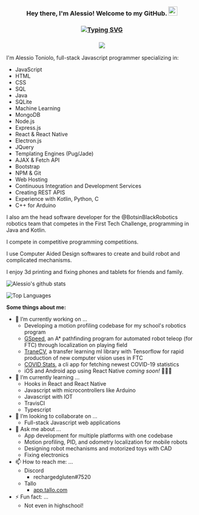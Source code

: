 <h3 align="center">
  Hey there, I'm Alessio! Welcome to my GitHub.
  <img src="https://media.giphy.com/media/hvRJCLFzcasrR4ia7z/giphy.gif" width="24">
</h3>

<h3 align="center">
<a href="https://git.io/typing-svg"><img src="https://readme-typing-svg.herokuapp.com?duration=4200&color=AE2138&background=C2C0BF&center=true&vCenter=true&lines=Full-stack+Web+Developer;Passionate+High-school+Student+;Life+Scout;Robotics+Team+Captain;Specialization+in+CAD;Email+me%3A+atoniolo76%40gmail.com" alt="Typing SVG" /></a>
</h3>

<h3 align="center">
<img src="https://komarev.com/ghpvc/?username=AlessioToniolo&style=flat-square&color=4287f5">
</h3>

I'm Alessio Toniolo, full-stack Javascript programmer specializing in:
* JavaScript
* HTML
* CSS
* SQL
* Java
* SQLite
* Machine Learning
* MongoDB
* Node.js
* Express.js
* React & React Native
* Electron.js
* JQuery
* Templating Engines (Pug/Jade)
* AJAX & Fetch API
* Bootstrap
* NPM & Git
* Web Hosting
* Continuous Integration and Development Services
* Creating REST APIS
* Experience with Kotlin, Python, C
* C++ for Arduino



I also am the head software developer for the @BotsinBlackRobotics robotics team that competes in the First Tech Challenge, programming
in Java and Kotlin. 

I compete in competitive programming competitions. 

I use Computer Aided Design softwares to create and build robot and complicated mechanisms.

I enjoy 3d printing and fixing phones and tablets for friends and family.

![Alessio's github stats](https://github-readme-stats.vercel.app/api?username=AlessioToniolo)

![Top Languages](https://github-readme-stats.vercel.app/api/top-langs/?username=AlessioToniolo)

**Some things about me:**

- 🔭 I’m currently working on ...
  - Developing a motion profiling codebase for my school's robotics program
  - [GSpeed](https://github.com/AlessioToniolo/GSpeed), an A* pathfinding program for automated robot teleop (for FTC) through localization on playing field
  - [TraneCV](https://github.com/AlessioToniolo/TraneCV), a transfer learning ml library with Tensorflow for rapid production of new computer vision uses in FTC
  - [COVID Stats](https://github.com/AlessioToniolo/COVID-Stats), a cli app for fetching newest COVID-19 statistics
  - iOS and Android app using React Native *coming soon!* 🤫🤫🤫
- 🌱 I’m currently learning ...
  - Hooks in React and React Native
  - Javascript with microcontrollers like Arduino
  - Javascript with IOT
  - TravisCI
  - Typescript
- 👯 I’m looking to collaborate on ...
  - Full-stack Javascript web applications
- 💬 Ask me about ...
  - App development for multiple platforms with one codebase
  - Motion profiling, PID, and odometry localization for mobile robots
  - Designing robot mechanisms and motorized toys with CAD
  - Fixing electronics
- 📫 How to reach me: ...
  - Discord
    - rechargedgluten#7520
  - Tallo
    - [app.tallo.com](https://app.tallo.com/profile/1499157?accessCode=-bv1yL63-7uWJWnM1uNZt26iukVIIAUSYwLqGUmNqCA)
- ⚡ Fun fact: ...
  - Not even in highschool!
